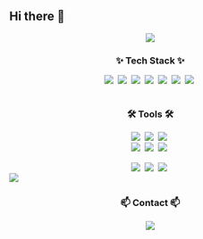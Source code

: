 ## Hi there 👋

<div align="center">
  <a href="https://hits.seeyoufarm.com">
    <img src="https://hits.seeyoufarm.com/api/count/incr/badge.svg?url=https%3A%2F%2Fgithub.com%2Fsandokim&count_bg=%2300DBB1&title_bg=%23555555&icon=python.svg&icon_color=%23E7E7E7&title=hits&edge_flat=false" />
  </a>
</div>

<!--내용 부분-->
<h3 align="center">✨ Tech Stack ✨</h3>

<div align="center">
  <img src="https://img.shields.io/badge/python-3670A0?style=for-the-badge&logo=python&logoColor=ffdd54" />&nbsp
  <img src="https://img.shields.io/badge/pytorch-EE4C2C?style=for-the-badge&logo=pytorch&logoColor=white" />&nbsp
  <img src="https://img.shields.io/badge/pandas-150458.svg?style=for-the-badge&logo=pandas&logoColor=white" />&nbsp
  <img src="https://img.shields.io/badge/numpy-4d77cf.svg?style=for-the-badge&logo=numpy&logoColor=white" />&nbsp
  <img src="https://img.shields.io/badge/Matplotlib-11557c.svg?style=for-the-badge&logo=Matplotlib&logoColor=white" />&nbsp
  <img src="https://img.shields.io/badge/C++-00599C.svg?style=for-the-badge&logo=cplusplus&logoColor=white" />&nbsp
  <img src="https://img.shields.io/badge/blender-E87D0D?style=for-the-badge&logo=blender&logoColor=white" />&nbsp
</div>

<br>

<h3 align="center">🛠 Tools 🛠</h3>
<div align="center">
  <img src="https://img.shields.io/badge/git-F05033.svg?style=for-the-badge&logo=git&logoColor=white" />&nbsp
  <img src="https://img.shields.io/badge/github-181717.svg?style=for-the-badge&logo=github&logoColor=white" />&nbsp
  <img src="https://img.shields.io/badge/Notion-F3F3F3.svg?style=for-the-badge&logo=notion&logoColor=black" />&nbsp
</div>

<div align="center">
  <img src="https://img.shields.io/badge/adobe%20photoshop-08253c.svg?style=for-the-badge&logo=adobe%20photoshop&logoColor=37abff" />&nbsp
  <img src="https://img.shields.io/badge/adobe premierepro-9999FF.svg?style=for-the-badge&logo=adobepremierepro&logoColor=black" />&nbsp
  <img src="https://img.shields.io/badge/youtube-FF0000.svg?style=for-the-badge&logo=youtube&logoColor=white" />&nbsp
</div>

<br>

<div align="center">
  <img src="https://img.shields.io/badge/VSCode-2C2C32.svg?style=for-the-badge&logo=visual-studio-code&logoColor=22ABF3" />&nbsp
  <img src="https://img.shields.io/badge/jupyter-2C2C32.svg?style=for-the-badge&logo=jupyter&logoColor=F37726" />&nbsp
<img
src="https://img.shields.io/badge/linux-FCC624?style=for-the-badge&logo=linux&logoColor=black" />&nbsp  
</div>
<img src="https://img.shields.io/badge/anaconda-44A833?style=for-the-badge&logo=anaconda&logoColor=white" />&nbsp
  
</div>

<br>

<h3 align="center">📫 Contact 📫</h3>
<div align="center">
  <a href="https://sandokim.github.io/">
    <img src="https://img.shields.io/badge/Blog-1EBC8F?style=for-the-badge&logo=githubcopilot&logoColor=white" />
  </a>
</div>

